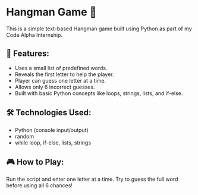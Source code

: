 # Hangman Game 🎯

This is a simple text-based Hangman game built using Python as part of my Code Alpha Internship.

## 🧠 Features:
- Uses a small list of predefined words.
- Reveals the first letter to help the player.
- Player can guess one letter at a time.
- Allows only 6 incorrect guesses.
- Built with basic Python concepts like loops, strings, lists, and if-else.

## 🛠 Technologies Used:
- Python (console input/output)
- random
- while loop, if-else, lists, strings

## 🎮 How to Play:
Run the script and enter one letter at a time. Try to guess the full word before using all 6 chances!

